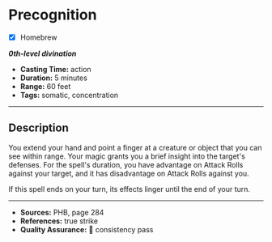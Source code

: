 # Precognition
- [x] Homebrew

***0th-level divination***
- **Casting Time:** action
- **Duration:** 5 minutes
- **Range:** 60 feet
- **Tags:** somatic, concentration

---

## Description
You extend your hand and point a finger at a creature or object that you can see within range.
Your magic grants you a brief insight into the target's defenses.
For the spell's duration, you have advantage on Attack Rolls against your target, and it has disadvantage on Attack Rolls against you.

If this spell ends on your turn, its effects linger until the end of your turn.

---

- **Sources:** PHB, page 284
- **References:** true strike
- **Quality Assurance:** :star2: consistency pass
